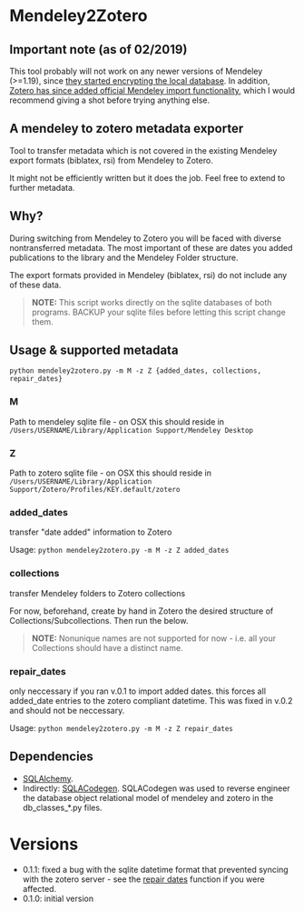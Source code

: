 # Mendeley2Zotero

## Important note (as of 02/2019)

This tool probably will not work on any newer versions of Mendeley (>=1.19), since [they started encrypting the local database](https://github.com/rdiaz02/Adios_Mendeley/issues/4). In addition, [Zotero has since added official Mendeley import functionality](https://www.zotero.org/support/kb/mendeley_import), which I would recommend giving a shot before trying anything else.

## A mendeley to zotero metadata exporter

Tool to transfer metadata which is not covered in the existing Mendeley export formats (biblatex, rsi) from Mendeley to Zotero.

It might not be efficiently written but it does the job. Feel free to extend to further metadata.

## Why?

During switching from Mendeley to Zotero you will be faced with diverse nontransferred metadata. The most important of these are dates you added publications to the library and the Mendeley Folder structure.

The export formats provided in Mendeley (biblatex, rsi) do not include any of these data.

> **NOTE:** This script works directly on the sqlite databases of both programs. BACKUP your sqlite files before letting this script change them.

## Usage & supported metadata

```python mendeley2zotero.py -m M -z Z {added_dates, collections, repair_dates}```

### M
Path to mendeley sqlite file - on OSX this should reside in ```/Users/USERNAME/Library/Application Support/Mendeley Desktop```

### Z
Path to zotero sqlite file - on OSX this should reside in ```/Users/USERNAME/Library/Application Support/Zotero/Profiles/KEY.default/zotero```

### added_dates
transfer "date added" information to Zotero

Usage:
```python mendeley2zotero.py -m M -z Z added_dates```

### collections
transfer Mendeley folders to Zotero collections

For now, beforehand, create by hand in Zotero the desired structure of Collections/Subcollections. Then run the below.

> **NOTE:** Nonunique names are not supported for now - i.e. all your Collections should have a distinct name.

### repair_dates
<a name="repair_dates"></a>
only neccessary if you ran v.0.1 to import added dates. this forces all added_date entries to the zotero compliant datetime. This was fixed in v.0.2 and should not be neccessary. 

Usage: 
```python mendeley2zotero.py -m M -z Z repair_dates```

## Dependencies

* [SQLAlchemy](http://www.sqlalchemy.org/).
* Indirectly: [SQLACodegen](https://github.com/ksindi/sqlacodegen). SQLACodegen was used to reverse engineer the database object relational model of mendeley and zotero in the db_classes_*.py files.

# Versions

* 0.1.1: fixed a bug with the sqlite datetime format that prevented syncing with the zotero server - see the [repair dates](#repair_dates) function if you were affected.
* 0.1.0: initial version
